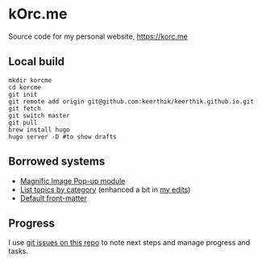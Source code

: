 # kOrc.me

Source code for my personal website, https://korc.me

## Local build
```
mkdir korcme
cd korcme
git init
git remote add origin git@github.com:keerthik/keerthik.github.io.git
git fetch
git switch master
git pull
brew install hugo
hugo server -D #to show drafts
```

## Borrowed systems
- [Magnific Image Pop-up module](https://gist.github.com/zjeaton/0cdd7e4bed9d292ab6f3d76b0369f16d)
- [List topics by category](https://github.com/jmooring/hugo-testing/tree/hugo-forum-topic-31882)
	(enhanced a bit in [my edits](https://github.com/keerthik/keerthik.github.io/blob/hugo/themes/hugo-theme-nightfall/layouts/_default/list.html))
- [Default front-matter](https://digitaldrummerj.me/hugo-default-front-matter/)

## Progress
I use [git issues on this repo](https://github.com/keerthik/keerthik.github.io/issues) to note next steps and manage progress and tasks.